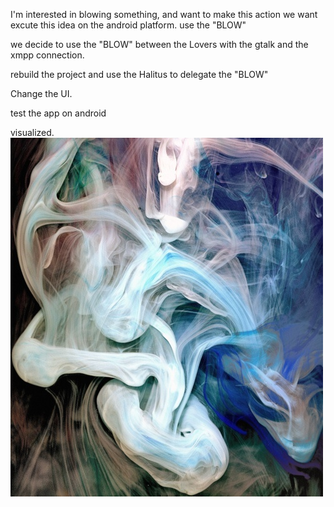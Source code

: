 I'm interested in blowing something, and want to make this action 
we want excute this idea on the android platform.
use the "BLOW"


we decide to use the "BLOW" between the Lovers with the gtalk and the xmpp connection.


rebuild the project and use the Halitus to delegate the "BLOW"

Change the UI.

test the app on android


visualized. 
![Example Image](../project_images/cover.jpg?raw=true "Example Image")


